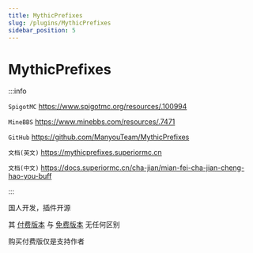 ```yaml
---
title: MythicPrefixes
slug: /plugins/MythicPrefixes
sidebar_position: 5
---
```


# MythicPrefixes

:::info

`SpigotMC` https://www.spigotmc.org/resources/.100994

`MineBBS` https://www.minebbs.com/resources/.7471

`GitHub` https://github.com/ManyouTeam/MythicPrefixes

`文档(英文)` https://mythicprefixes.superiormc.cn

`文档(中文)` https://docs.superiormc.cn/cha-jian/mian-fei-cha-jian-cheng-hao-you-buff

:::

国人开发，插件开源

其 [付费版本](https://www.spigotmc.org/resources/.120329) 与 [免费版本](https://www.spigotmc.org/resources/.100994) 无任何区别

购买付费版仅是支持作者
